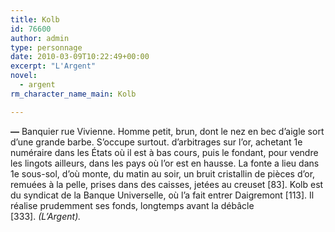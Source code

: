 ```yaml
---
title: Kolb
id: 76600
author: admin
type: personnage
date: 2010-03-09T10:22:49+00:00
excerpt: "L'Argent"
novel:
  - argent
rm_character_name_main: Kolb

---
```

**—** Banquier rue Vivienne. Homme petit, brun, dont le nez en bec d&rsquo;aigle sort d&rsquo;une grande barbe. S&rsquo;occupe surtout. d&rsquo;arbitrages sur l&rsquo;or, achetant 1e numéraire dans les États où il est à bas cours, puis le fondant, pour vendre les lingots ailleurs, dans les pays où l&rsquo;or est en hausse. La fonte a lieu dans 1e sous-sol, d&rsquo;où monte, du matin au soir, un bruit cristallin de pièces d&rsquo;or, remuées à la pelle, prises dans des caisses, jetées au creuset [83]. Kolb est du syndicat de la Banque Universelle, où l&rsquo;a fait entrer Daigremont [113]. Il réalise prudemment ses fonds, longtemps avant la débâcle [333]. _(L&rsquo;Argent)._